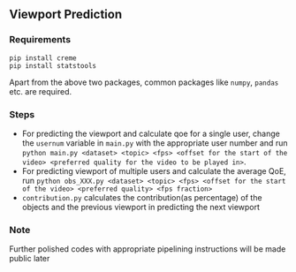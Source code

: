 ## Viewport Prediction

### Requirements

	pip install creme 
	pip install statstools

Apart from the above two packages, common packages like `numpy`, `pandas` etc. are required.


### Steps
- For predicting the viewport and calculate qoe for a single user, change the `usernum` variable in `main.py` with the appropriate user number and run `python main.py <dataset> <topic> <fps> <offset for the start of the video> <preferred quality for the video to be played in>`.
- For predicting viewport of multiple users and calculate the average QoE, run `python obs_XXX.py <dataset> <topic> <fps> <offset for the start of the video> <preferred quality> <fps fraction>`
- `contribution.py` calculates the contribution(as percentage) of the objects and the previous viewport in predicting the next viewport 


### Note
Further polished codes with appropriate pipelining instructions will be made public later
